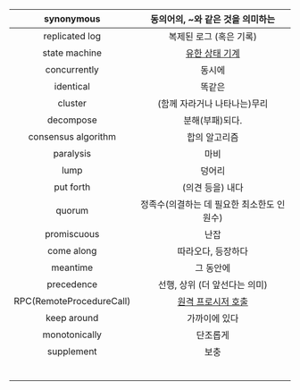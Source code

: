 | synonymous | 동의어의, ~와 같은 것을 의미하는 |
| :---: | :---: |
| replicated log | 복제된 로그 \(혹은 기록\) |
| state machine | [유한 상태 기계](https://en.wikipedia.org/wiki/Finite-state_machine) |
| concurrently | 동시에 |
| identical | 똑같은 |
| cluster | \(함께 자라거나 나타나는\)무리 |
| decompose | 분해\(부패\)되다. |
| consensus algorithm | 합의 알고리즘 |
| paralysis | 마비 |
| lump | 덩어리 |
| put forth | \(의견 등을\) 내다 |
| quorum | 정족수\(의결하는 데 필요한 최소한도 인원수\) |
| promiscuous | 난잡 |
| come along | 따라오다, 등장하다 |
| meantime | 그 동안에 |
| precedence | 선행, 상위 \(더 앞선다는 의미\) |
| RPC\(RemoteProcedureCall\) | [원격 프로시저 호출](https://ko.wikipedia.org/wiki/원격_프로시저_호출) |
| keep around | 가까이에 있다 |
| monotonically | 단조롭게 |
| supplement | 보충 |
|  |  |
|  |  |
|  |  |
|  |  |
|  |  |
|  |  |



